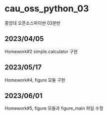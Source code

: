 # cau_oss_python_03
중앙대 오픈소스파이썬 03분반

## 2023/04/05
Homework#2 simple.calculator 구현 

## 2023/05/17
Homework#4, figure 모듈 구현

## 2023/06/01
Homework#5, figure 모듈과 figure_main 파일 수정